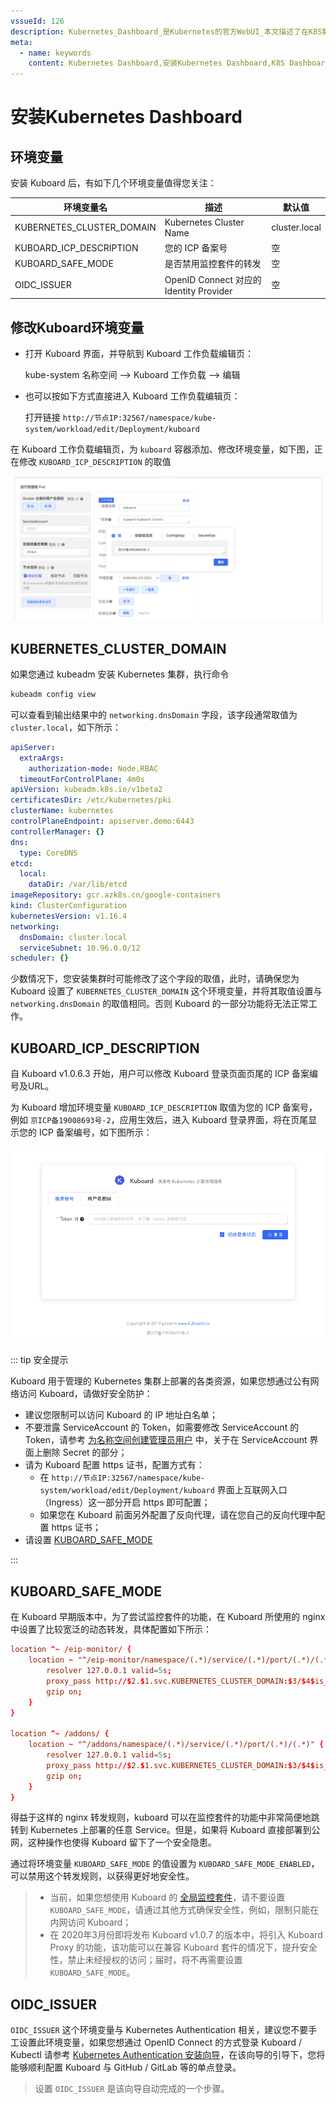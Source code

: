 ```yaml
---
vssueId: 126
description: Kubernetes_Dashboard_是Kubernetes的官方WebUI_本文描述了在K8S集群上安装Kuberentes_Dashboard后_如何修改Kuboard登录页末尾的ICP备案编号_以及其他的一些Kuboard的环境变量
meta:
  - name: keywords
    content: Kubernetes Dashboard,安装Kubernetes Dashboard,K8S Dashboard,K8S管理界面
---
```


# 安装Kubernetes Dashboard

<AdSenseTitle/>

## 环境变量

安装 Kuboard 后，有如下几个环境变量值得您关注：

| 环境变量名                | 描述                                    | 默认值        |
| ------------------------- | --------------------------------------- | ------------- |
| KUBERNETES_CLUSTER_DOMAIN | Kubernetes Cluster Name                 | cluster.local |
| KUBOARD_ICP_DESCRIPTION   | 您的 ICP 备案号                         | 空            |
| KUBOARD_SAFE_MODE         | 是否禁用监控套件的转发                  | 空            |
| OIDC_ISSUER               | OpenID Connect 对应的 Identity Provider | 空            |

## 修改Kuboard环境变量

* 打开 Kuboard 界面，并导航到 Kuboard 工作负载编辑页：

  kube-system 名称空间 --> Kuboard 工作负载 --> 编辑

* 也可以按如下方式直接进入 Kuboard 工作负载编辑页：

  打开链接 `http://节点IP:32567/namespace/kube-system/workload/edit/Deployment/kuboard`



在 Kuboard 工作负载编辑页，为 `kuboard` 容器添加、修改环境变量，如下图，正在修改 `KUBOARD_ICP_DESCRIPTION` 的取值

![image-20200214211230317](./install-kuboard-env.assets/image-20200214211230317.png)

## KUBERNETES_CLUSTER_DOMAIN

如果您通过 kubeadm 安装 Kubernetes 集群，执行命令
``` sh
kubeadm config view
```

可以查看到输出结果中的 `networking.dnsDomain` 字段，该字段通常取值为 `cluster.local`，如下所示：
``` yaml {19}
apiServer:
  extraArgs:
    authorization-mode: Node,RBAC
  timeoutForControlPlane: 4m0s
apiVersion: kubeadm.k8s.io/v1beta2
certificatesDir: /etc/kubernetes/pki
clusterName: kubernetes
controlPlaneEndpoint: apiserver.demo:6443
controllerManager: {}
dns:
  type: CoreDNS
etcd:
  local:
    dataDir: /var/lib/etcd
imageRepository: gcr.azk8s.cn/google-containers
kind: ClusterConfiguration
kubernetesVersion: v1.16.4
networking:
  dnsDomain: cluster.local
  serviceSubnet: 10.96.0.0/12
scheduler: {}
```

少数情况下，您安装集群时可能修改了这个字段的取值，此时，请确保您为 Kuboard 设置了 `KUBERNETES_CLUSTER_DOMAIN` 这个环境变量，并将其取值设置与 `networking.dnsDomain` 的取值相同。否则 Kuboard 的一部分功能将无法正常工作。

## KUBOARD_ICP_DESCRIPTION

自 Kuboard v1.0.6.3 开始，用户可以修改 Kuboard 登录页面页尾的 ICP 备案编号及URL。

为 Kuboard 增加环境变量 `KUBOARD_ICP_DESCRIPTION`  取值为您的 ICP 备案号，例如 `京ICP备19008693号-2`，应用生效后，进入 Kuboard 登录界面，将在页尾显示您的 ICP 备案编号，如下图所示：

![image-20200214211506647](./install-kuboard-env.assets/image-20200214211506647.png)

::: tip 安全提示

Kuboard 用于管理的 Kubernetes 集群上部署的各类资源，如果您想通过公有网络访问 Kuboard，请做好安全防护：

* 建议您限制可以访问 Kuboard 的 IP 地址白名单；
* 不要泄露 ServiceAccount 的 Token，如需要修改 ServiceAccount 的 Token，请参考 [为名称空间创建管理员用户](/learning/k8s-advanced/sec/kuboard.html) 中，关于在 ServiceAccount 界面上删除 Secret 的部分；
* 请为 Kuboard 配置 https 证书，配置方式有：
  * 在 `http://节点IP:32567/namespace/kube-system/workload/edit/Deployment/kuboard` 界面上互联网入口（Ingress）这一部分开启 https 即可配置；
  * 如果您在 Kuboard 前面另外配置了反向代理，请在您自己的反向代理中配置 https 证书；
* 请设置 [KUBOARD_SAFE_MODE](#KUBOARD_SAFE_MODE)

:::



## KUBOARD_SAFE_MODE

在 Kuboard 早期版本中，为了尝试监控套件的功能，在 Kuboard 所使用的 nginx 中设置了比较宽泛的动态转发，具体配置如下所示：

``` nginx.conf
location ^~ /eip-monitor/ {
    location ~ "^/eip-monitor/namespace/(.*)/service/(.*)/port/(.*)/(.*)" {
        resolver 127.0.0.1 valid=5s;
        proxy_pass http://$2.$1.svc.KUBERNETES_CLUSTER_DOMAIN:$3/$4$is_args$args;
        gzip on;
    }
}

location ^~ /addons/ {
    location ~ "^/addons/namespace/(.*)/service/(.*)/port/(.*)/(.*)" {
        resolver 127.0.0.1 valid=5s;
        proxy_pass http://$2.$1.svc.KUBERNETES_CLUSTER_DOMAIN:$3/$4$is_args$args;
        gzip on;
    }
}
```

得益于这样的 nginx 转发规则，kuboard 可以在监控套件的功能中非常简便地跳转到 Kubernetes 上部署的任意 Service。但是，如果将 Kuboard 直接部署到公网，这种操作也使得 Kuboard 留下了一个安全隐患。

通过将环境变量 `KUBOARD_SAFE_MODE` 的值设置为 `KUBOARD_SAFE_MODE_ENABLED`，可以禁用这个转发规则，以获得更好地安全性。

> * 当前，如果您想使用 Kuboard 的 [全局监控套件](/guide/addon/)，请不要设置 `KUBOARD_SAFE_MODE`，请通过其他方式确保安全性，例如，限制只能在内网访问 Kuboard；
> * 在 2020年3月份即将发布 Kuboard v1.0.7 的版本中，将引入 Kuboard Proxy 的功能，该功能可以在兼容 Kuboard 套件的情况下，提升安全性，禁止未经授权的访问；届时，将不再需要设置 `KUBOARD_SAFE_MODE`。

## OIDC_ISSUER

`OIDC_ISSUER` 这个环境变量与 Kubernetes Authentication 相关，建议您不要手工设置此环境变量，如果您想通过 OpenID Connect 的方式登录 Kuboard / Kubectl 请参考 [Kubernetes Authentication 安装向导](/learning/k8s-advanced/sec/authenticate/install.html)，在该向导的引导下，您将能够顺利配置 Kuboard 与 GitHub / GitLab 等的单点登录。
> 设置 `OIDC_ISSUER` 是该向导自动完成的一个步骤。
